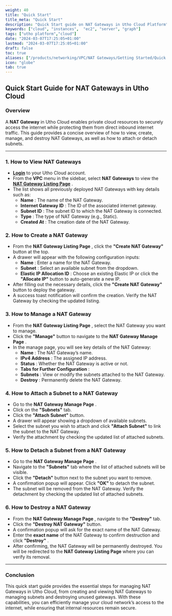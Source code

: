 ```yaml
---
weight: 40
title: "Quick Start"
title_meta: "Quick Start"
description: "Quick Start guide on NAT Gateways in Utho Cloud Platform"
keywords: ["cloud", "instances",  "ec2", "server", "graph"]
tags: ["utho platform","cloud"]
date: "2024-03-07T17:25:05+01:00"
lastmod: "2024-03-07T17:25:05+01:00"
draft: false
toc: true
aliases: ["/products/networking/VPC/NAT Gateways/Getting Started/Quick Start"]
icon: "globe"
tab: true
---
```




## **Quick Start Guide for NAT Gateways in Utho Cloud**

### **Overview**

A **NAT Gateway** in Utho Cloud enables private cloud resources to securely access the internet while protecting them from direct inbound internet traffic. This guide provides a concise overview of how to view, create, manage, and destroy NAT Gateways, as well as how to attach or detach subnets.

---

### **1. How to View NAT Gateways**

* **[Login](https://console.utho.com/login)** to your Utho Cloud account.
* From the **VPC** menu in the sidebar, select **NAT Gateways** to view the  **[NAT Gateway Listing Page]()** .
* The list shows all previously deployed NAT Gateways with key details such as:
  * **Name** : The name of the NAT Gateway.
  * **Internet Gateway ID** : The ID of the associated internet gateway.
  * **Subnet ID** : The subnet ID to which the NAT Gateway is connected.
  * **Type** : The type of NAT Gateway (e.g., Static).
  * **Created At** : The creation date of the NAT Gateway.

### **2. How to Create a NAT Gateway**

* From the  **NAT Gateway Listing Page** , click the **"Create NAT Gateway"** button at the top.
* A drawer will appear with the following configuration inputs:
  * **Name** : Enter a name for the NAT Gateway.
  * **Subnet** : Select an available subnet from the dropdown.
  * **Elastic IP Allocation ID** : Choose an existing Elastic IP or click the **"Allocate IP"** button to auto-generate a new IP.
* After filling out the necessary details, click the **"Create NAT Gateway"** button to deploy the gateway.
* A success toast notification will confirm the creation. Verify the NAT Gateway by checking the updated listing.

### **3. How to Manage a NAT Gateway**

* From the  **NAT Gateway Listing Page** , select the NAT Gateway you want to manage.
* Click the **"Manage"** button to navigate to the  **NAT Gateway Manage Page** .
* In the manage page, you will see key details of the NAT Gateway:
  * **Name** : The NAT Gateway’s name.
  * **IPv4 Address** : The assigned IP address.
  * **Status** : Whether the NAT Gateway is active or not.
  * **Tabs for Further Configuration** :
  * **Subnets** : View or modify the subnets attached to the NAT Gateway.
  * **Destroy** : Permanently delete the NAT Gateway.

### **4. How to Attach a Subnet to a NAT Gateway**

* Go to the  **NAT Gateway Manage Page** .
* Click on the **"Subnets"** tab.
* Click the **"Attach Subnet"** button.
* A drawer will appear showing a dropdown of available subnets.
* Select the subnet you wish to attach and click **"Attach Subnet"** to link the subnet to the NAT Gateway.
* Verify the attachment by checking the updated list of attached subnets.

### **5. How to Detach a Subnet from a NAT Gateway**

* Go to the  **NAT Gateway Manage Page** .
* Navigate to the **"Subnets"** tab where the list of attached subnets will be visible.
* Click the **"Detach"** button next to the subnet you want to remove.
* A confirmation popup will appear. Click **"OK"** to detach the subnet.
* The subnet will be removed from the NAT Gateway. Verify the detachment by checking the updated list of attached subnets.

### **6. How to Destroy a NAT Gateway**

* From the  **NAT Gateway Manage Page** , navigate to the **"Destroy"** tab.
* Click the **"Destroy NAT Gateway"** button.
* A confirmation popup will ask for the exact name of the NAT Gateway.
* Enter the **exact name** of the NAT Gateway to confirm destruction and click  **"Destroy"** .
* After confirming, the NAT Gateway will be permanently destroyed. You will be redirected to the **NAT Gateway Listing Page** where you can verify its removal.

---

### **Conclusion**

This quick start guide provides the essential steps for managing NAT Gateways in Utho Cloud, from creating and viewing NAT Gateways to managing subnets and destroying unused gateways. With these capabilities, you can efficiently manage your cloud network’s access to the internet, while ensuring that internal resources remain secure.

